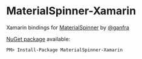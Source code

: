 # MaterialSpinner-Xamarin
Xamarin bindings for [MaterialSpinner](https://github.com/ganfra/MaterialSpinner) by [@ganfra](https://github.com/ganfra)

[NuGet package](https://www.nuget.org/packages/MaterialSpinner-Xamarin/) available:
```
PM> Install-Package MaterialSpinner-Xamarin
```
